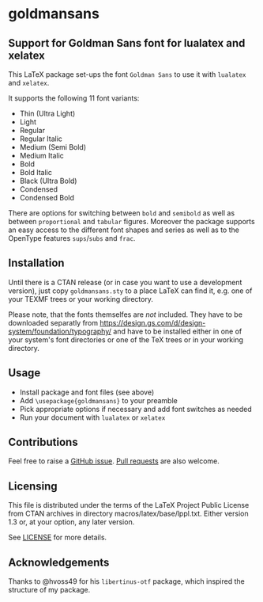 # goldmansans

## Support for Goldman Sans font for lualatex and xelatex

This LaTeX package set-ups the font `Goldman Sans` to use it with `lualatex` and `xelatex`.

It supports the following 11 font variants:
* Thin (Ultra Light)
* Light
* Regular 
* Regular Italic
* Medium (Semi Bold)
* Medium Italic
* Bold
* Bold Italic
* Black (Ultra Bold)
* Condensed
* Condensed Bold

There are options for switching between `bold` and `semibold` as well as between `proportional` and `tabular` figures. Moreover the package supports an easy access to the different font shapes and series as well as to the OpenType features `sups`/`subs` and `frac`.

## Installation

Until there is a CTAN release (or in case you want to use a development version), just copy `goldmansans.sty` to a place LaTeX can find it, e.g. one of your TEXMF trees or your working directory.

Please note, that the fonts themselfes are _not_ included. They have to be downloaded separatly from https://design.gs.com/d/design-system/foundation/typography/ and have to be installed either in one of your system's font directories or one of the TeX trees or in your working directory.

## Usage

* Install package and font files (see above)
* Add `\usepackage{goldmansans}` to your preamble
* Pick appropriate options if necessary and add font switches as needed
* Run your document with `lualatex` or `xelatex`

## Contributions

Feel free to raise a [GitHub issue](https://github.com/sieversMartin/goldmansans/issues). [Pull requests](https://github.com/sieversMartin/goldmansans/pulls) are also welcome.

## Licensing

This file is distributed under the terms of the LaTeX Project Public License from CTAN archives in directory macros/latex/base/lppl.txt. Either version 1.3 or, at your option, any later version.

See [LICENSE](LICENSE) for more details.

## Acknowledgements

Thanks to @hvoss49 for his `libertinus-otf` package, which inspired the structure of my package.
